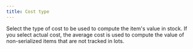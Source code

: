 ```yaml
---
title: Cost type
---
```



Select the type of cost to be used to compute the item's value in stock.  If you select actual cost, the average cost is used to compute the value  of non-serialized items that are not tracked in lots.
